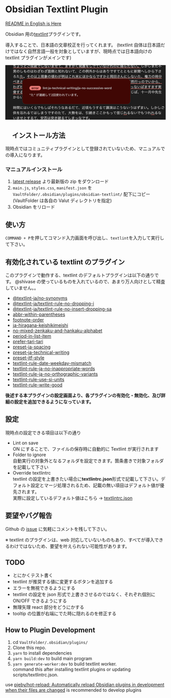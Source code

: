 # Obsidian Textlint Plugin

[README in English is Here](https://github.com/shivase/obsidian-textlint-plugin/blob/master/docs/README_EN.md)

Obsidian 用の[textlint](https://github.com/textlint/textlint)プラグインです。

導入することで、日本語の文章校正を行ってくれます。
(textlint 自体は日本語だけではなく自然言語一般を対象としていますが、現時点では日本語向けの textlint プラグインがメインです)

![sample image](docs/images/sample_image.png)

## 　インストール方法

現時点ではコミュニティプラグインとして登録されていないため、マニュアルでの導入になります。

### マニュアルインストール

1. [latest release](https://github.com/shivase/obsidian-textlint-plugin/releases/latest) より最新版の zip をダウンロード
1. `main.js`, `styles.css`, `manifest.json` を `VaultFolder/.obsidian/plugins/obsidian-textlint/` 配下にコピー (VaultFolder は各自の Valut ディレクトリを指定)
1. Obsidian をリロード

## 使い方

`COMMAND + P`を押してコマンド入力画面を呼び出し、`textlint`を入力して実行して下さい。

## 有効化されている textlint のプラグイン

このプラグインで動作する、textlint のデフォルトプラグインは以下の通りです。
@shivase の使っているものを入れているので、あまり万人向けとして精査していません。。

- [@textlint-ja/no-synonyms](https://github.com/textlint-ja/textlint-rule-no-synonyms)
- [@textlint-ja/textlint-rule-no-dropping-i](https://github.com/textlint-ja/textlint-rule-no-dropping-i)
- [@textlint-ja/textlint-rule-no-insert-dropping-sa](https://github.com/textlint-ja/textlint-rule-no-insert-dropping-sa)
- [abbr-within-parentheses](https://github.com/azu/textlint-rule-abbr-within-parentheses)
- [footnote-order](https://github.com/textlint-rule/textlint-rule-footnote-order)
- [ja-hiragana-keishikimeishi](https://github.com/lostandfound/textlint-rule-ja-hiragana-keishikimeishi)
- [no-mixed-zenkaku-and-hankaku-alphabet](https://github.com/textlint-ja/textlint-rule-no-mixed-zenkaku-and-hankaku-alphabet)
- [period-in-list-item](https://github.com/textlint-rule/textlint-rule-period-in-list-item)
- [prefer-tari-tari](https://github.com/textlint-ja/textlint-rule-prefer-tari-tari)
- [preset-ja-spacing](https://github.com/textlint-ja/textlint-rule-preset-ja-spacing)
- [preset-ja-technical-writing](https://github.com/textlint-ja/textlint-rule-preset-ja-technical-writing)
- [preset-jtf-style](https://github.com/textlint-ja/textlint-rule-preset-JTF-style)
- [textlint-rule-date-weekday-mismatch](https://github.com/textlint-rule/textlint-rule-date-weekday-mismatch)
- [textlint-rule-ja-no-inappropriate-words](https://github.com/textlint-ja/textlint-rule-ja-no-inappropriate-words)
- [textlint-rule-ja-no-orthographic-variants](https://github.com/textlint-ja/textlint-rule-ja-no-orthographic-variants)
- [textlint-rule-use-si-units](https://github.com/kn1cht/textlint-rule-use-si-units)
- [textlint-rule-write-good](https://github.com/textlint-rule/textlint-rule-write-good)

**後述する本プラグインの設定画面より、各プラグインの有効化・無効化、及び詳細の設定を追加できるようになっています。**

## 設定

現時点の設定できる項目は以下の通り

- Lint on save  
  ON にすることで、ファイルの保存時に自動的に Textlint が実行されます
- Folder to ignore  
  自動実行の対象外となるフォルダを設定できます。箇条書きで対象フォルダを記載して下さい
- Override textlintrc  
  textlint の設定を上書きたい場合に**textlintrc.json**形式で記載して下さい。デフォルト設定とマージ処理されるため、記載の無い項目はデフォルト値が優先されます。  
  実際に設定しているデフォルト値はこちら -> [textlintrc.json](https://github.com/shivase/obsidian-textlint-plugin/blob/master/scripts/textlintrc.json)

## 要望やバグ報告

Github の [issue](https://github.com/shivase/obsidian-textlint-plugin/issues) に気軽にコメントを残して下さい。

※ textlint のプラグインは、web 対応していないものもあり、すべてが導入できるわけではないため、要望を叶えられない可能性があります。

## TODO

- とにかくテスト書く
- textlint が推奨する値に変更するボタンを追加する
- エラーを無視できるようにする
- textlint の設定を json 形式で上書きさせるのではなく、それぞれ個別に ON/OFF できるようにする
- 無理矢理 react 部分をどうにかする
- tooltip の位置が右端にでた時に隠れるのを修正する

## How to Plugin Development

1. cd `VaultFolder/.obsidian/plugins/`
1. Clone this repo.
1. `yarn` to install dependencies
1. `yarn build:dev` to build main program
1. `yarn generate-worker:dev` to build textlint worker.  
   command this after installing textlint plugins or updating scripts/textlintrc.json.

use [pjeby/hot-reload: Automatically reload Obsidian plugins in development when their files are changed](https://github.com/pjeby/hot-reload) is recommended to develop plugins
